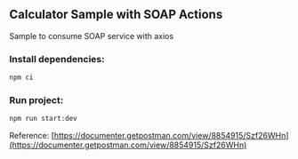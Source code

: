 ## Calculator Sample with SOAP Actions
Sample to consume SOAP service with axios

### Install dependencies:
```bash
npm ci
```

### Run project:
```bash
npm run start:dev
```

Reference: [https://documenter.getpostman.com/view/8854915/Szf26WHn](https://documenter.getpostman.com/view/8854915/Szf26WHn)

